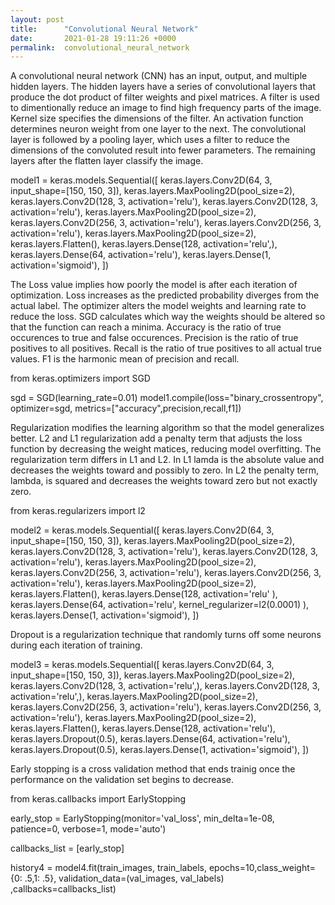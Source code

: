 ```yaml
---
layout: post
title:      "Convolutional Neural Network"
date:       2021-01-28 19:11:26 +0000
permalink:  convolutional_neural_network
---
```



A convolutional neural network (CNN) has an input, output, and multiple hidden layers. The hidden layers have a series of convolutional layers that produce the dot product of filter weights and pixel matrices. A filter is used to dimentionally reduce an image to find high frequency parts of the image. Kernel size specifies the dimensions of the filter. An activation function determines neuron weight from one layer to the next. The convolutional layer is followed by a pooling layer, which uses a filter to reduce the dimensions of the convoluted result into fewer parameters.  The remaining layers after the flatten layer classify the image.  

model1 = keras.models.Sequential([
    keras.layers.Conv2D(64, 3, input_shape=[150, 150, 3]),
    keras.layers.MaxPooling2D(pool_size=2),
    keras.layers.Conv2D(128, 3, activation='relu'),
    keras.layers.Conv2D(128, 3, activation='relu'),
    keras.layers.MaxPooling2D(pool_size=2),
    keras.layers.Conv2D(256, 3, activation='relu'),
    keras.layers.Conv2D(256, 3, activation='relu'),
    keras.layers.MaxPooling2D(pool_size=2),
    keras.layers.Flatten(),
    keras.layers.Dense(128, activation='relu',),
    keras.layers.Dense(64, activation='relu'),
    keras.layers.Dense(1, activation='sigmoid'),
])

The Loss value implies how poorly the model is after each iteration of optimization. Loss increases as the predicted probability diverges from the actual label. The optimizer alters the model weights and learning rate to reduce the loss. SGD calculates which way the weights should be altered so that the function can reach a minima. Accuracy is the ratio of true occurences to true and false occurences. Precision is the ratio of true positives to all positives. Recall is the ratio of true positives to all actual true values. F1 is the harmonic mean of precision and recall.

from keras.optimizers import SGD

sgd = SGD(learning_rate=0.01)
model1.compile(loss="binary_crossentropy", optimizer=sgd, metrics=["accuracy",precision,recall,f1])

Regularization modifies the learning algorithm so that the model generalizes better. L2 and L1 regularization add a penalty term that adjusts the loss function by decreasing the weight matices, reducing model overfitting. The regularization term differs in L1 and L2. In L1 lamda is the absolute value and decreases the weights toward and possibly to zero. In L2 the penalty term, lambda, is squared and decreases the weights toward zero but not exactly zero. 

from keras.regularizers import l2

model2 = keras.models.Sequential([
    keras.layers.Conv2D(64, 3, input_shape=[150, 150, 3]),
    keras.layers.MaxPooling2D(pool_size=2),
    keras.layers.Conv2D(128, 3, activation='relu'),
    keras.layers.Conv2D(128, 3, activation='relu'),
    keras.layers.MaxPooling2D(pool_size=2),
    keras.layers.Conv2D(256, 3, activation='relu'),
    keras.layers.Conv2D(256, 3, activation='relu'),
    keras.layers.MaxPooling2D(pool_size=2),
    keras.layers.Flatten(),
    keras.layers.Dense(128, activation='relu'
                       ),
    keras.layers.Dense(64, activation='relu', kernel_regularizer=l2(0.0001)
                       ),
    keras.layers.Dense(1, activation='sigmoid'),
])

Dropout is a regularization technique that randomly turns off some neurons during each iteration of training. 

model3 = keras.models.Sequential([
    keras.layers.Conv2D(64, 3, input_shape=[150, 150, 3]),
    keras.layers.MaxPooling2D(pool_size=2),
    keras.layers.Conv2D(128, 3, activation='relu',),
    keras.layers.Conv2D(128, 3, activation='relu',),
    keras.layers.MaxPooling2D(pool_size=2),
    keras.layers.Conv2D(256, 3, activation='relu'),
    keras.layers.Conv2D(256, 3, activation='relu'),
    keras.layers.MaxPooling2D(pool_size=2),
    keras.layers.Flatten(),
    keras.layers.Dense(128, activation='relu'),
    keras.layers.Dropout(0.5),
    keras.layers.Dense(64, activation='relu'),
    keras.layers.Dropout(0.5),
    keras.layers.Dense(1, activation='sigmoid'),
])

Early stopping is a cross validation method that ends trainig once the performance on the validation set begins to decrease.

from keras.callbacks import EarlyStopping

early_stop = EarlyStopping(monitor='val_loss', min_delta=1e-08, patience=0, verbose=1,
                           mode='auto')

callbacks_list = [early_stop]

history4 = model4.fit(train_images, train_labels, epochs=10,class_weight={0: .5,1: .5}, validation_data=(val_images, val_labels)
                     ,callbacks=callbacks_list)





